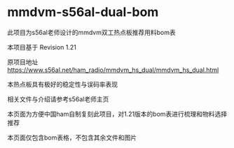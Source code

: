 # mmdvm-s56al-dual-bom
此项目为s56al老师设计的mmdvm双工热点板推荐用料bom表

本项目基于 Revision 1.21

原项目地址 https://www.s56al.net/ham_radio/mmdvm_hs_dual/mmdvm_hs_dual.html

本热点板具有极好的稳定性与误码率表现

相关文件与介绍请参考s56al老师主页

本页面为方便中国ham自制复刻此项目，对1.21版本的bom表进行梳理和物料选择推荐

本页面仅包含bom表格，不包含其余文件和图片
